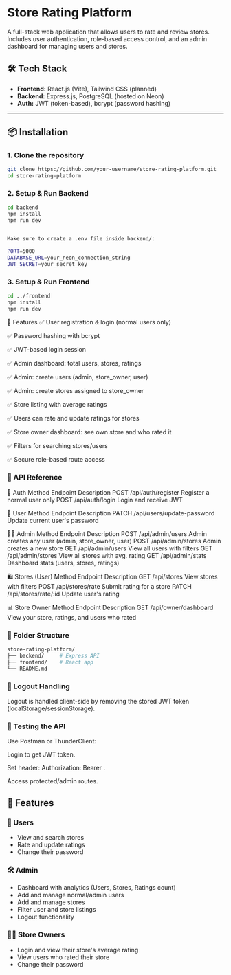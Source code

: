 # Store Rating Platform

A full-stack web application that allows users to rate and review stores. Includes user authentication, role-based access control, and an admin dashboard for managing users and stores.

## 🛠 Tech Stack

- **Frontend:** React.js (Vite), Tailwind CSS (planned)
- **Backend:** Express.js, PostgreSQL (hosted on Neon)
- **Auth:** JWT (token-based), bcrypt (password hashing)

---

## 📦 Installation

### 1. Clone the repository
```bash
git clone https://github.com/your-username/store-rating-platform.git
cd store-rating-platform
```

### 2. Setup & Run Backend
```bash
cd backend
npm install
npm run dev


Make sure to create a .env file inside backend/:

PORT=5000
DATABASE_URL=your_neon_connection_string
JWT_SECRET=your_secret_key

```

### 3. Setup & Run Frontend

```bash
cd ../frontend
npm install
npm run dev
```


🚀 Features
✅ User registration & login (normal users only)

✅ Password hashing with bcrypt

✅ JWT-based login session

✅ Admin dashboard: total users, stores, ratings

✅ Admin: create users (admin, store_owner, user)

✅ Admin: create stores assigned to store_owner

✅ Store listing with average ratings

✅ Users can rate and update ratings for stores

✅ Store owner dashboard: see own store and who rated it

✅ Filters for searching stores/users

✅ Secure role-based route access



### 📘 API Reference
🔐 Auth
Method	Endpoint	        Description
POST	/api/auth/register	Register a normal user only
POST	/api/auth/login	    Login and receive JWT

👤 User
Method	Endpoint	                Description
PATCH	/api/users/update-password	Update current user's password

🧑‍💼 Admin
Method	Endpoint	        Description
POST	/api/admin/users	Admin creates any user (admin, store_owner, user)
POST	/api/admin/stores	Admin creates a new store
GET	    /api/admin/users	    View all users with filters
GET	    /api/admin/stores	        View all stores with avg. rating
GET	    /api/admin/stats	Dashboard stats (users, stores, ratings)

🛍️ Stores (User)
Method	Endpoint	                Description
GET	    /api/stores	                    View stores with filters
POST	/api/stores/rate	        Submit rating for a store
PATCH	/api/stores/rate/:id	Update user's rating

📊 Store Owner
Method	Endpoint	            Description
GET	    /api/owner/dashboard	View your store, ratings, and users who rated


### 📂 Folder Structure
```bash
store-rating-platform/
├── backend/     # Express API
├── frontend/    # React app
└── README.md
```

### 🚪 Logout Handling
Logout is handled client-side by removing the stored JWT token (localStorage/sessionStorage).

### 🧪 Testing the API
Use Postman or ThunderClient:

Login to get JWT token.

Set header: Authorization: Bearer <token>.

Access protected/admin routes.


## 🚀 Features

### 👤 Users
- View and search stores
- Rate and update ratings
- Change their password

### 🛠 Admin
- Dashboard with analytics (Users, Stores, Ratings count)
- Add and manage normal/admin users
- Add and manage stores
- Filter user and store listings
- Logout functionality

### 🧑‍💼 Store Owners
- Login and view their store's average rating
- View users who rated their store
- Change their password


